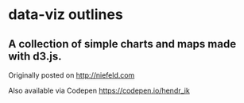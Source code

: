 <h1>data-viz outlines</h3>

<h2>A collection of simple charts and maps made with d3.js.</h2>

Originally posted on http://niefeld.com

Also available via Codepen https://codepen.io/hendr_ik
